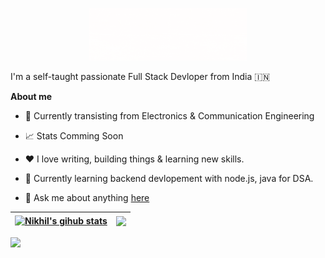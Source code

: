 <p align="center"><img width="50%" src="./assets/tweet.gif" /></a></p>

I'm a self-taught passionate Full Stack Devloper from India 🇮🇳

**About me**

- 💼 Currently transisting from Electronics & Communication Engineering

- 📈 Stats Comming Soon

- ❤️ I love writing, building things & learning new skills.

- 🧠 Currently learning backend devlopement with node.js, java for DSA. 

- 💬 Ask me about anything [here](https://twitter.com/nikhilhuirem)



| <a href="https://github.com/nikhilhuirem/github-readme-stats"><img align="center" src="https://github-readme-stats.vercel.app/api?username=nikhilhuirem&show_icons=true&include_all_commits=true&theme=buefy&hide_border=true" alt="Nikhil's gihub stats" /></a> | <a href="https://github.com/nikhilhuirem/github-readme-stats"><img align="center" src="https://github-readme-stats.vercel.app/api/top-langs/?username=nikhilhuirem&layout=compact&theme=buefy&hide_border=true" /></a> |
| ------------- | ------------- |


<img src="https://activity-graph.herokuapp.com/graph?username=nikhilhuirem&bg_color=0f2d3d&color=1cadfb&line=1cadfb&point=1cadfb&area=true&hide_border=true">


<br />
<br />
